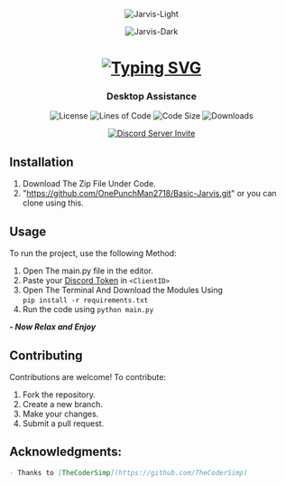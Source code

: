 <div  align="center">

  ![Jarvis-Light](https://user-images.githubusercontent.com/3369400/139447912-e0f43f33-6d9f-45f8-be46-2df5bbc91289.png#gh-dark-mode-only)
  
  ![Jarvis-Dark](https://user-images.githubusercontent.com/3369400/139448065-39a229ba-4b06-434b-bc67-616e2ed80c8f.png#gh-light-mode-only)

  # [![Typing SVG](https://readme-typing-svg.herokuapp.com?font=Permanent+Marker&size=30&pause=1000&color=2986cc&center=true&vCenter=true&width=435&lines=Discord+RPC+for+1MoviesTV)](https://git.io/typing-svg)

  ### Desktop Assistance 

  ![License](https://img.shields.io/github/license/OnePunchMan2718/1MoviesTV-Discord-RPC?color=598e3c&style=for-the-badge)
  ![Lines of Code](https://img.shields.io/tokei/lines/github/OnePunchMan2718/1MoviesTV-Discord-RPC?color=598e3c&style=for-the-badge)
  ![Code Size](https://img.shields.io/github/languages/code-size/OnePunchMan2718/1MoviesTV-Discord-RPC?color=598e3c&style=for-the-badge)
  ![Downloads](https://img.shields.io/github/downloads/OnePunchMan2718/1MoviesTV-Discord-RPC/total?color=598e3c&style=for-the-badge)

  [![Discord Server Invite](https://discord.com/api/guilds/876398373962412102/widget.png?style=banner2)](https://discord.gg/9qKScMjdPF)
</div>

## Installation

1. Download The Zip File Under Code.
2. "https://github.com/OnePunchMan2718/Basic-Jarvis.git" or you can clone using this.

## Usage

To run the project, use the following Method:
1. Open The main.py file in the editor.
2. Paste your [Discord Token](https://youtu.be/EiJF254c8YQ?si=mOCJhy_cmJv09WEL) in ``<ClientID>``
3. Open The Terminal And Download the Modules Using <br>`pip install -r requirements.txt`</br>
4. Run the code using `python main.py`

***- Now Relax and Enjoy***

## Contributing

Contributions are welcome! To contribute:

1. Fork the repository.
2. Create a new branch.
3. Make your changes.
4. Submit a pull request.

## Acknowledgments:
 
 ```markdown
- Thanks to [TheCoderSimp](https://github.com/TheCoderSimp)
```
